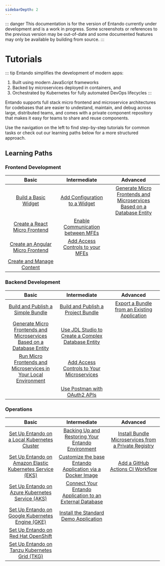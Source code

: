 ```yaml
---
sidebarDepth: 2
---
```

::: danger
This documentation is for the version of Entando currently under development and is a work in progress.
Some screenshots or references to the previous version may be out-of-date and some documented features may
only be available by building from source.
:::

# Tutorials

::: tip Entando simplifies the development of modern apps:

1. Built using modern JavaScript frameworks
2. Backed by microservices deployed in containers, and
3. Orchestrated by Kubernetes for fully automated DevOps lifecycles
:::

Entando supports full stack micro frontend and microservice architectures for codebases that are easier to undestand, maintain, and debug across large, distributed teams, and comes with a private component repository that makes it easy for teams to share and reuse components.

Use the navigation on the left to find step-by-step tutorials for common tasks or check out our learning paths below for a more structured approach.

## Learning Paths
### Frontend Development

<style>
table th:first-of-type {
    width: 33%;
}
table th:nth-of-type(2) {
    width: 33%;
}
table th:nth-of-type(3) {
    width: 34%;
}
</style>

| Basic | Intermediate | Advanced
| :-: | :-: | :-:
| [Build a Basic Widget](./tu-compose-app/widgets-fragments.md)| [Add Configuration to a Widget](./tu-create-components/mfe/widget-configuration.md)| [Generate Micro Frontends and Microservices Based on a Database Entity](./tu-create-components/ms/generate-microservices-and-micro-frontends.md) |
| [Create a React Micro Frontend](./tu-create-components/mfe/react.md) | [Enable Communication between MFEs](./tu-create-components/mfe/communication.md) |
| [Create an Angular Micro Frontend](./tu-create-components/mfe/angular.md) | [Add Access Controls to your MFEs](./tu-create-components/ms/add-access-controls.md) |
| [Create and Manage Content](./tu-compose-app/content-tutorial.md)| |


### Backend Development

| Basic | Intermediate | Advanced
| :-: | :-: | :-:
| [Build and Publish a Simple Bundle](./tu-create-components/pb/publish-simple-bundle.md)| [Build and Publish a Project Bundle](./tu-create-components/pb/publish-project-bundle.md) | [Export a Bundle from an Existing Application](./tu-create-components/pb/export-bundle-from-application.md) |
| [Generate Micro Frontends and Microservices Based on a Database Entity](./tu-create-components/ms/generate-microservices-and-micro-frontends.md) |[Use JDL Studio to Create a Complex Database Entity](./tu-create-components/ms/update-data-model.md) |
| [Run Micro Frontends and Microservices in Your Local Environment](./tu-create-components/ms/run-local.md) | [Add Access Controls to Your Microservices](./tu-create-components/ms/add-access-controls.md) |
||[Use Postman with OAuth2 APIs](./tu-create-components/ms/use-postman-with-oauth2.md)
### Operations

| Basic | Intermediate | Advanced
| :-: | :-: | :-:
| [Set Up Entando on a Local Kubernetes Cluster](../docs/getting-started/) | [Backing Up and Restoring Your Entando Environment](./configure-customize/backing-up-and-restoring-your-environment.md) | [Install Bundle Microservices from a Private Registry](./tu-curate-share/ecr-private-images.md) |
| [Set Up Entando on Amazon Elastic Kubernetes Service (EKS)](./get-started/eks-install.md) | [Customize the base Entando Application via a Docker Image](./configure-customize/build-core-image.md) |[Add a GitHub Actions CI Workflow](./tu-create-components/pb/github-actions-workflow.md)|
| [Set Up Entando on Azure Kubernetes Service (AKS)](./get-started/azure-install.md) |[Connect Your Entando Application to an External Database](./configure-customize/external-db.md) |
| [Set Up Entando on Google Kubernetes Engine (GKE)](./get-started/gke-install.md) | [Install the Standard Demo Application](./solution-templates/install-standard-demo.md)| 
| [Set Up Entando on Red Hat OpenShift](./get-started/openshift-install.md) | |
| [Set Up Entando on Tanzu Kubernetes Grid (TKG)](./get-started/tanzu-install.md) | |

